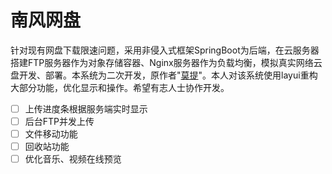 # 南风网盘
针对现有网盘下载限速问题，采用非侵入式框架SpringBoot为后端，在云服务器搭建FTP服务器作为对象存储容器、Nginx服务器作为负载均衡，模拟真实网络云盘开发、部署。本系统为二次开发，原作者"[莫提](http://xuewei.world/)"。本人对该系统使用layui重构大部分功能，优化显示和操作。希望有志人士协作开发。

- [ ] 上传进度条根据服务端实时显示
- [ ] 后台FTP并发上传
- [ ] 文件移动功能
- [ ] 回收站功能
- [ ] 优化音乐、视频在线预览
